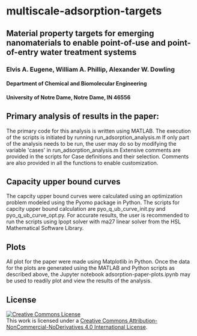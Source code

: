 # multiscale-adsorption-targets

## Material property targets for emerging nanomaterials to enable point-of-use and point-of-entry water treatment systems
### Elvis A. Eugene, William A. Phillip, Alexander W. Dowling
#### Department of Chemical and Biomolecular Engineering
#### University of Notre Dame, Notre Dame, IN 46556


## Primary analysis of results in the paper:

The primary code for this analysis is written using MATLAB. 
The execution of the scripts is initiated by running run_adsorption_analysis.m
If only part of the analysis needs to be run, the user may do so by modifying the 
variable 'cases' in run_adsorption_analysis.m 
Extensive comments are provided in the scripts for Case definitions and their selection. 
Comments are also provided in all the functions to enable customization.


## Capacity upper bound curves

The capcity upper bound curves were calculated using an optimization problem modeled using 
the Pyomo package in Python. The scripts for capcity upper bound calculation are pyo_q_ub_curve_init.py 
and pyo_q_ub_curve_opt.py. For accurate results, the user is recommended to run the scripts
using Ipopt solver with ma27 linear solver from the HSL Mathematical Software Library.


## Plots
All plot for the paper were made using Matplotlib in Python. Once the data for the plots are 
generated using the MATLAB and Python scripts as described above, the Jupyter notebook 
adsorption-paper-plots.ipynb may be used to readily plot and view the results of the analysis.

## License

<a rel="license" href="http://creativecommons.org/licenses/by-nc-nd/4.0/"><img alt="Creative Commons License" style="border-width:0" src="https://i.creativecommons.org/l/by-nc-nd/4.0/88x31.png" /></a><br />This work is licensed under a <a rel="license" href="http://creativecommons.org/licenses/by-nc-nd/4.0/">Creative Commons Attribution-NonCommercial-NoDerivatives 4.0 International License</a>.

